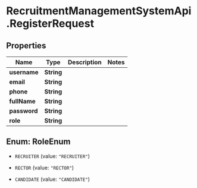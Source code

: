 # RecruitmentManagementSystemApi.RegisterRequest

## Properties

Name | Type | Description | Notes
------------ | ------------- | ------------- | -------------
**username** | **String** |  | 
**email** | **String** |  | 
**phone** | **String** |  | 
**fullName** | **String** |  | 
**password** | **String** |  | 
**role** | **String** |  | 



## Enum: RoleEnum


* `RECRUITER` (value: `"RECRUITER"`)

* `RECTOR` (value: `"RECTOR"`)

* `CANDIDATE` (value: `"CANDIDATE"`)




